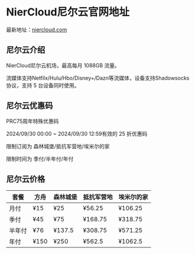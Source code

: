 # NierCloud尼尔云官网地址

最新地址：[niercloud.com](https://url.gogogomiao.one/QYTN)

## 尼尔云介绍

NierCloud尼尔云机场，最高每月 1088GB 流量。

流媒体支持Netfilx/Hulu/Hbo/Disney+/Dazn等流媒体，设备支持Shadowsocks协议，支持 5 台设备同时使用。

## 尼尔云优惠码

PRC75周年特殊优惠码

2024/09/30 00:00 ~ 2024/09/30 12:59有效的 25 折优惠码

限制订阅为 森林城堡/抵抗军营地/埃米尔的家

限制时间为 季付/半年付/年付

## 尼尔云价格

|套餐|方舟|森林城堡|抵抗军营地|埃米尔的家|
|----|----|----|----|----|
|月付|¥15|¥25|¥56.25|¥106.25|
|季付|¥45|¥75|¥168.75|¥318.75|
|半年付|¥76|¥137.5|¥308.75|¥571.25|
|年付|¥150|¥250|¥562.5|¥1062.5|




